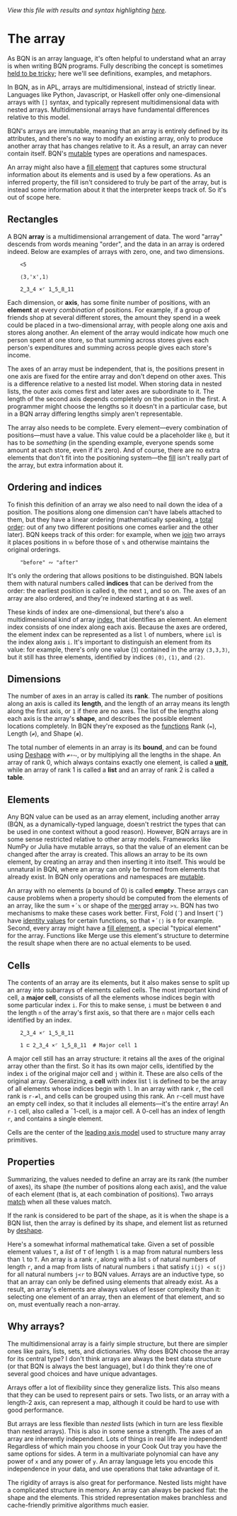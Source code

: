 *View this file with results and syntax highlighting [here](https://saltytine.github.io/BQN/doc/array.html).*

# The array

As BQN is an array language, it's often helpful to understand what an array is when writing BQN programs. Fully describing the concept is sometimes [held to be tricky](https://www.jsoftware.com/papers/array.htm); here we'll see definitions, examples, and metaphors.

In BQN, as in APL, arrays are multidimensional, instead of strictly linear. Languages like Python, Javascript, or Haskell offer only one-dimensional arrays with `[]` syntax, and typically represent multidimensional data with nested arrays. Multidimensional arrays have fundamental differences relative to this model.

BQN's arrays are immutable, meaning that an array is entirely defined by its attributes, and there's no way to modify an existing array, only to produce another array that has changes relative to it. As a result, an array can never contain itself. BQN's [mutable](lexical.md#mutation) types are operations and namespaces.

An array might also have a [fill element](fill.md) that captures some structural information about its elements and is used by a few operations. As an inferred property, the fill isn't considered to truly be part of the array, but is instead some information about it that the interpreter keeps track of. So it's out of scope here.

<!--GEN
xt ← ∾˝ Highlight∘•Repr¨ xv ← 3‿2‿6⥊×˜2+3×↕5
xs ← ≢ xv
d ← 64‿36

Ge ← "g"⊸At⊸Enc
g  ← "fill=currentColor|stroke-linecap=round|text-anchor=middle|font-size=14|font-family=BQN,monospace"
dg ← "font-size=24px|opacity=0.9|text-anchor=start"
tg ← "font-size=18px|text-anchor=end"
bg ← "class=bluegreen|stroke-width=3|style=fill:none|opacity=0.8"
gg ← "stroke=currentColor|stroke-width=1.5|opacity=0.1"
pg ← "class=purple|stroke-width=2|style=fill:none"

Text ← ("text" Attr "dy"‿"0.33em"∾Pos)⊸Enc
Line ← "line" Elt ("xy"≍⌜"12")≍˘○⥊ FmtNum
Path ← "path"⊘("path"At⊣) Elt "d"⋈⊢
Pd ← ·∾∾¨⟜FmtNum
Rd ← Pos∘⊣ ∾ "width"‿"height"≍˘FmtNum∘⊢
Rect ← "rect"⊸At⊸Elt

strd ← (1⊑d) × str ← ×`⌾⌽1+«¯1↓xs
elp ← ⌽ ¯1 (+´∘↓≍⊑) xs (×`⌾⌽1⊸«)⊸×⌾(¯1⊸↓) el ← 2‿0‿3

pad ← 48‿40 ⋄ off ← pad+d+0‿28 ⋄ sh ← ¯4‿0
dim ← pad + ¯1⊑¨ tx‿ty ← off+d× ¯1(⊑{⟨↕𝕨,⥊+⌜´str×↕¨𝕩⟩}↓)xs
bp ← ⥊⌽(21×1.5‿¯1) (+⌾⊑ ≍ -⊸≍∘⊣)˘ 29‿21-⊸≍⊸+ ⍉> 0‿¯1⊸⊏¨tx‿ty

Tr ← {(𝕨⊢⊘(At˜)"g") Attr "transform"‿𝕩}
Tt ← Tr "translate("∾")"∾˜∾⟜","⊸∾´∘FmtNum

axp ← off⊸+¨<˘(⟨tx-⊑off,0⟩-0.35‿1.3×d) ∾ ⍉ (1‿0.3×d) -˜ (0.5‿0×-⊑d)≍strd×↕¨¯1↓xs
axd ← 50∾10(⊢-«)strd

(((-∾+˜)32‿15)+sh∾dim) SVG g Ge ⟨
  "class=code|stroke-width=1.5|rx=12" Rect sh Rd dim
  dg Ge 23‿¯2 Text "Array properties"
  "fill=#7f651c|opacity=0.1"Rect {⟨elp⊑⊸⊑tx,𝕩⟩(- Rd 2×⊢)23≍𝕩-14}2÷˜⊢´dim
  bg Path ("M hv"∾˜⊸∾"m v") Pd bp∾0‿16‿12
  tg Ge (⍉(tx+16)≍⌜ty) Text¨ xt

  ("font-size=18" Tr "rotate(-90)") Enc (-⌾⊑⌽off+d×¯0.9‿5) Text "Axis 0"
  ((off⊣⌾(¯1⊸⊑)elp⊑¨tx‿ty)-d×0‿1.8) Text "Position "∾•Repr ¯1⊑el
  (Tt elp⊑¨tx‿ty) Enc ⟨
    pg Path "M hvh" (Pd∾"z"˙) (÷⟜¯2∾(⊢∾-∘⊏)∘⊢) 0.7‿0.9×d
    (d×0‿¯1.2) Text "Element at "∾1↓∾"‿"⊸∾¨•Repr¨el
    (d×0‿¯0.75) Text "Value "∾•Repr el⊑xv
  ⟩

  "class=yellow" Ge ⟨
    "font-size=22px" Ge (0.7‿0.8‿0.25{(d×0.1‿0.25-(=⊑𝕩)⌽0‿𝕨)+⊑¨𝕩}¨1⌽axp) Text¨ FmtNum xs
    (off-1.1‿1.4×d) Text "Shape"
  ⟩
  "class=bluegreen|font-size=16" Ge (off-0.95‿1.95×d) Text "Rank 3"
  gg Path ∾ axd {o←=⊑𝕩 ⋄ ("M "∾o⊏"VH") Pd 16⊸+⌾(o⊸⊑)(⊑∾𝕨+o¬⊸⊑⊢´) ≍¨´𝕩}¨ axp
  pg Path ∾ axd {(("M "∾3⥊"hv"⌽˜=⊑𝕩)⥊˜≠)⊸Pd ∾∾⟜16‿𝕨‿6¨ ≍¨´𝕩}¨ axp
  ∾{Text⟜("0"⊸+)¨⟜(↕≠) 8+≍¨´𝕩}¨ axp
⟩
-->

## Rectangles

A BQN **array** is a multidimensional arrangement of data. The word "array" descends from words meaning "order", and the data in an array is ordered indeed. Below are examples of arrays with zero, one, and two dimensions.

        <5

        ⟨3,'x',1⟩

        2‿3‿4 ×⌜ 1‿5‿8‿11

Each dimension, or **axis**, has some finite number of positions, with an **element** at every *combination* of positions. For example, if a group of friends shop at several different stores, the amount they spend in a week could be placed in a two-dimensional array, with people along one axis and stores along another. An element of the array would indicate how much one person spent at one store, so that summing across stores gives each person's expenditures and summing across people gives each store's income.

The axes of an array must be independent, that is, the positions present in one axis are fixed for the entire array and don't depend on other axes. This is a difference relative to a nested list model. When storing data in nested lists, the outer axis comes first and later axes are subordinate to it. The length of the second axis depends completely on the position in the first. A programmer might choose the lengths so it doesn't in a particular case, but in a BQN array differing lengths simply aren't representable.

The array also needs to be complete. Every element—every combination of positions—must have a value. This value could be a placeholder like `@`, but it has to be *something* (in the spending example, everyone spends some amount at each store, even if it's zero). And of course, there are no extra elements that don't fit into the positioning system—the [fill](fill.md) isn't really part of the array, but extra information about it.

## Ordering and indices

To finish this definition of an array we also need to nail down the idea of a position. The positions along one dimension can't have labels attached to them, but they have a linear ordering (mathematically speaking, a [total order](https://en.wikipedia.org/wiki/Total_order): out of any two different positions one comes earlier and the other later). BQN keeps track of this order: for example, when we [join](join.md) two arrays it places positions in `𝕨` before those of `𝕩` and otherwise maintains the original orderings.

        "before" ∾ "after"

It's only the ordering that allows positions to be distinguished. BQN labels them with natural numbers called **indices** that can be derived from the order: the earliest position is called `0`, the next `1`, and so on. The axes of an array are also ordered, and they're indexed starting at `0` as well.

These kinds of index are one-dimensional, but there's also a multidimensional kind of array [index](indices.md), that identifies an element. An element index consists of one index along each axis. Because the axes are ordered, the element index can be represented as a list `l` of numbers, where `i⊑l` is the index along axis `i`. It's important to distinguish an element from its value: for example, there's only one value (`3`) contained in the array `⟨3,3,3⟩`, but it still has three elements, identified by indices `⟨0⟩`, `⟨1⟩`, and `⟨2⟩`.

## Dimensions

The number of axes in an array is called its **rank**. The number of positions along an axis is called its **length**, and the length of an array means its length along the first axis, or `1` if there are no axes. The list of the lengths along each axis is the array's **shape**, and describes the possible element locations completely. In BQN they're exposed as the [functions](shape.md) Rank (`=`), Length (`≠`), and Shape (`≢`).

The total number of elements in an array is its **bound**, and can be found using [Deshape](reshape.md) with `≠∘⥊`, or by multiplying all the lengths in the shape. An array of rank 0, which always contains exactly one element, is called a [**unit**](enclose.md#whats-a-unit), while an array of rank 1 is called a **list** and an array of rank 2 is called a **table**.

## Elements

Any BQN value can be used as an array element, including another array (BQN, as a dynamically-typed language, doesn't restrict the types that can be used in one context without a good reason). However, BQN arrays are in some sense restricted relative to other array models. Frameworks like NumPy or Julia have mutable arrays, so that the value of an element can be changed after the array is created. This allows an array to be its own element, by creating an array and then inserting it into itself. This would be unnatural in BQN, where an array can only be formed from elements that already exist. In BQN only operations and namespaces are [mutable](lexical.md#mutation).

An array with no elements (a bound of 0) is called **empty**. These arrays can cause problems when a property should be computed from the elements of an array, like the sum `+´𝕩` or shape of the [merged](couple.md#merge-and-array-theory) array `>𝕩`. BQN has two mechanisms to make these cases work better. First, Fold (`´`) and Insert (`˝`) have [identity values](fold.md#identity-values) for certain functions, so that `+´⟨⟩` is `0` for example. Second, every array might have a [fill element](fill.md), a special "typical element" for the array. Functions like Merge use this element's structure to determine the result shape when there are no actual elements to be used.

## Cells

The contents of an array are its elements, but it also makes sense to split up an array into subarrays of elements called cells. The most important kind of cell, a **major cell**, consists of all the elements whose indices begin with some particular index `i`. For this to make sense, `i` must be between `0` and the length `n` of the array's first axis, so that there are `n` major cells each identified by an index.

        2‿3‿4 ×⌜ 1‿5‿8‿11

        1 ⊏ 2‿3‿4 ×⌜ 1‿5‿8‿11  # Major cell 1

A major cell still has an array structure: it retains all the axes of the original array other than the first. So it has its own major cells, identified by the index `i` of the original major cell and `j` within it. These are also cells of the original array. Generalizing, a **cell** with index list `l` is defined to be the array of all elements whose indices begin with `l`. In an array with rank `r`, the cell rank is `r-≠l`, and cells can be grouped using this rank. An `r`-cell must have an empty cell index, so that it includes all elements—it's the entire array! An `r-1` cell, also called a ¯1-cell, is a major cell. A 0-cell has an index of length `r`, and contains a single element.

Cells are the center of the [leading axis model](leading.md) used to structure many array primitives.

## Properties

Summarizing, the values needed to define an array are its rank (the number of axes), its shape (the number of positions along each axis), and the value of each element (that is, at each combination of positions). Two arrays [match](match.md) when all these values match.

If the rank is considered to be part of the shape, as it is when the shape is a BQN list, then the array is defined by its shape, and element list as returned by [deshape](reshape.md).

Here's a somewhat informal mathematical take. Given a set of possible element values `T`, a *list* of `T` of length `l` is a map from natural numbers less than `l` to `T`. An array is a rank `r`, along with a list `s` of natural numbers of length `r`, and a map from lists of natural numbers `i` that satisfy `i(j) < s(j)` for all natural numbers `j<r` to BQN values. Arrays are an inductive type, so that an array can only be defined using elements that already exist. As a result, an array's elements are always values of lesser complexity than it: selecting one element of an array, then an element of that element, and so on, must eventually reach a non-array.

## Why arrays?

The multidimensional array is a fairly simple structure, but there are simpler ones like pairs, lists, sets, and dictionaries. Why does BQN choose the array for its central type? I don't think arrays are always the best data structure (or that BQN is always the best language), but I do think they're one of several good choices and have unique advantages.

Arrays offer a lot of flexibility since they generalize lists. This also means that they can be used to represent pairs or sets. Two lists, or an array with a length-2 axis, can represent a map, although it could be hard to use with good performance.

But arrays are less flexible than *nested* lists (which in turn are less flexible than nested arrays). This is also in some sense a strength. The axes of an array are inherently independent. Lots of things in real life are independent! Regardless of which main you choose in your Cook Out tray you have the same options for sides. A term in a multivariate polynomial can have any power of `x` and any power of `y`. An array language lets you encode this independence in your data, and use operations that take advantage of it.

The rigidity of arrays is also great for performance. Nested lists might have a complicated structure in memory. An array can always be packed flat: the shape and the elements. This strided representation makes branchless and cache-friendly primitive algorithms much easier.
